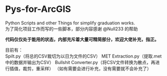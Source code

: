 # Pys-for-ArcGIS

Python Scripts and other Things for simplify graduation works.  
为了简化项目工作而写的一些脚本，部分内容感谢 @Null233 的帮助  

**代码仅仅处于能用的状态，内部充斥着大量可精简部分，欢迎大佬补充，指正。**

目前有：  
Spilt.py（将总的CSV裁切为以日为文件的CSV） 
MET Extraction.py（提取.met中的数据并输出为CSV）
Bullshit Converter.py（将CSV文件转换为散点，再进行插值，裁剪，重采样）
（如有需要会进行补充，没有需要就不会补充了）
